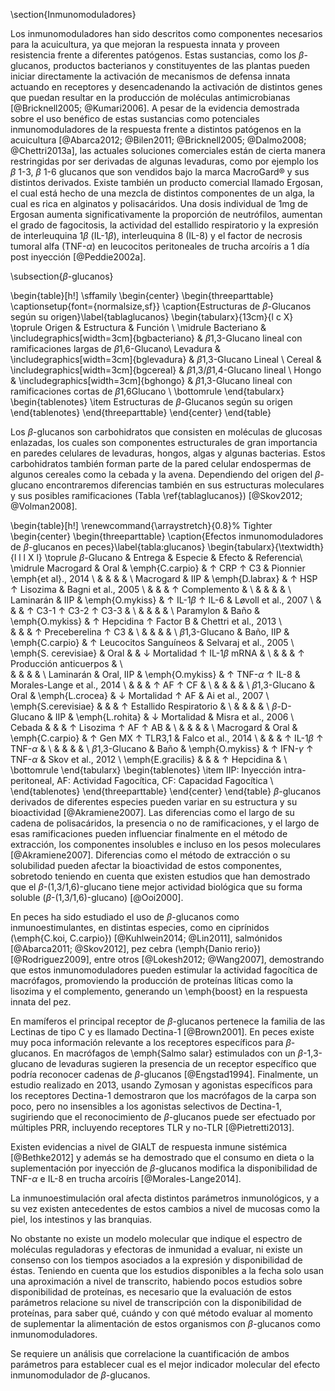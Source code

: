 \section{Inmunomoduladores}

Los inmunomoduladores han sido descritos como componentes necesarios para la acuicultura, ya que mejoran la respuesta innata y proveen resistencia frente a diferentes patógenos. Estas sustancias, como los $\beta$-glucanos, productos bacterianos y constituyentes de las plantas pueden iniciar directamente la activación de mecanismos de defensa innata actuando en receptores y desencadenando la activación de distintos genes que puedan resultar en la producción de moléculas antimicrobianas [@Bricknell2005; @Kumari2006].
A pesar de la evidencia demostrada sobre el uso benéfico de estas sustancias como potenciales inmunomoduladores de la respuesta frente a distintos patógenos en la acuicultura [@Abarca2012; @Bilen2011; @Bricknell2005; @Dalmo2008; @Chettri2013a], las actuales soluciones comerciales están de cierta manera restringidas por ser derivadas de algunas levaduras, como por ejemplo los $\beta$ 1-3, $\beta$ 1-6 glucanos que son vendidos bajo la marca MacroGard® y sus distintos derivados. Existe también un producto comercial llamado Ergosan, el cual está hecho de una mezcla de distintos componentes de un alga, la cual es rica en alginatos y polisacáridos. Una dosis individual de 1mg de Ergosan aumenta significativamente la proporción de neutrófilos, aumentan el grado de fagocitosis, la actividad del estallido respiratorio y la expresión de interleuquina 1$\beta$ (IL-1$\beta$), interleuquina 8 (IL-8) y el factor de necrosis tumoral alfa (TNF-$\alpha$) en leucocitos peritoneales de trucha arcoíris a 1 día post inyección [@Peddie2002a].

\subsection{$\beta$-glucanos}

\begin{table}[h!]
	\sffamily
	\begin{center}
		\begin{threeparttable}
			\captionsetup{font={normalsize,sf}}
			\caption{Estructuras de $\beta$-Glucanos según su origen}\label{tablaglucanos}
			\begin{tabularx}{13cm}{l c X}
				\toprule
				Origen & Estructura & Función \\
				\midrule
				Bacteriano & \includegraphics[width=3cm]{bgbacteriano} & $\beta$1,3-Glucano lineal con ramificaciones largas de $\beta$1,6-Glucano\\
				Levadura & \includegraphics[width=3cm]{bglevadura} & $\beta$1,3-Glucano Lineal \\ 
				Cereal & \includegraphics[width=3cm]{bgcereal} & $\beta$1,3/$\beta$1,4-Glucano lineal \\
				Hongo & \includegraphics[width=3cm]{bghongo} & $\beta$1,3-Glucano lineal con ramificaciones cortas de $\beta$1,6Glucano \\
				\bottomrule
			\end{tabularx}
			\begin{tablenotes}
				\item Estructuras de $\beta$-Glucanos según su origen
			\end{tablenotes}
		\end{threeparttable}
	\end{center}
\end{table}

Los $\beta$-glucanos son carbohidratos que consisten en moléculas de glucosas enlazadas, los cuales son componentes estructurales de gran importancia en paredes celulares de levaduras, hongos, algas y algunas bacterias. Estos carbohidratos también forman parte de la pared celular endospermas de algunos cereales como la cebada y la avena. Dependiendo del origen del $\beta$-glucano encontraremos diferencias también en sus estructuras moleculares y sus posibles ramificaciones (Tabla \ref{tablaglucanos}) [@Skov2012; @Volman2008].

\begin{table}[h!]
	\renewcommand{\arraystretch}{0.8}% Tighter
	\begin{center}
		\begin{threeparttable}
			\caption{Efectos inmunomoduladores de $\beta$-glucanos en peces}\label{tabla:glucanos}
			\begin{tabularx}{\textwidth}{l l l X l}
				\toprule
				$\beta$-Glucano & Entrega & Especie & Efecto & Referencia\\
				\midrule
				Macrogard 						&	Oral 				& \emph{C.carpio}	 			& $\uparrow$ CRP $\uparrow$ C3	 				& Pionnier \emph{et al}., 2014  		\\
				& & & & \\
				Macrogard						&	IIP					& \emph{D.labrax}				& $\uparrow$ HSP $\uparrow$ Lisozima					& Bagni et al., 2005 			\\
												&						&								& $\uparrow$ Complemento			&			  			\\
				& & & & \\
				Laminarán						&	IIP					& \emph{O.mykiss}				& $\uparrow$ IL-1$\beta$ $\uparrow$ IL-6			& Løvoll et al., 2007  		\\
												&						&								& $\uparrow$ C3-1	$\uparrow$ C3-2	$\uparrow$ C3-3			&			  			\\
				& & & & \\
				Paramylon						&	Baño				& \emph{O.mykiss}				& $\uparrow$ Hepcidina 	$\uparrow$ Factor B 			& Chettri et al., 2013 	 	\\	
												&						&								& $\uparrow$ Preceberelina $\uparrow$ C3			&						\\
				& & & & \\
				$\beta$1,3-Glucano				&	Baño, IIP		 	& \emph{C.carpio}				& $\uparrow$ Leucocitos Sanguíneos  & Selvaraj et al., 2005 	 	\\
				\emph{S. cerevisiae}			&	Oral				&								& $\downarrow$ Mortalidad $\uparrow$ IL-1$\beta$ mRNA			& 						\\
												&						&								& $\uparrow$ Producción anticuerpos & 						\\												
				& & & & \\
				Laminarán						&	Oral, IIP			& \emph{O.mykiss}			 	& $\uparrow$ TNF-$\alpha$ $\uparrow$ IL-8 			& Morales-Lange et al., 2014 	\\
												&						&								& $\uparrow$ AF $\uparrow$ CF 					& 						\\
				& & & & \\
				$\beta$1,3-Glucano				&	Oral				& \emph{L.crocea}				& $\downarrow$ Mortalidad $\uparrow$ AF 			& Ai et al., 2007				\\
				\emph{S.cerevisiae}				&						&								& $\uparrow$ Estallido Respiratorio 					& 						\\
				& & & & \\
				$\beta$-D-Glucano				&	IIP					& \emph{L.rohita}				& $\downarrow$ Mortalidad			& Misra et al., 2006 			\\
				Cebada							&						&								& $\uparrow$ Lisozima $\uparrow$ AF $\uparrow$ AB				& 						\\
				& & & & \\
				Macrogard						&	Oral				& \emph{C.carpio}				& $\uparrow$ Gen MX	$\uparrow$ TLR3,1 				& Falco et al., 2014			\\
												&						&								& $\uparrow$ IL-1$\beta$ $\uparrow$ TNF-$\alpha$			& 						\\
				& & & & \\
				$\beta$1,3-Glucano				&	Baño				& \emph{O.mykiss}				& $\uparrow$ IFN-$\gamma$ $\uparrow$ TNF-$\alpha$			& Skov et al., 2012 			\\
				\emph{E.gracilis}				&						&								& $\uparrow$ Hepcidina 			& 						\\
				\bottomrule
			\end{tabularx}
			\begin{tablenotes}
				\item IIP: Inyección intra-peritoneal, AF: Actividad Fagocítica, CF: Capacidad Fagocítica \\
			\end{tablenotes}
		\end{threeparttable}
	\end{center}
\end{table}
$\beta$-glucanos derivados de diferentes especies pueden variar en su estructura y su bioactividad [@Akramiene2007]. Las diferencias como el largo de su cadena de polisacáridos, la presencia o no de ramificaciones, y el largo de esas ramificaciones pueden influenciar finalmente en el método de extracción, los componentes insolubles e incluso en los pesos moleculares [@Akramiene2007]. Diferencias como el método de extracción o su solubilidad pueden afectar la bioactividad de estos componentes, sobretodo teniendo en cuenta que existen estudios que han demostrado que el $\beta$-(1,3/1,6)-glucano tiene mejor actividad biológica que su forma soluble ($\beta$-(1,3/1,6)-glucano) [@Ooi2000].

En peces ha sido estudiado el uso de $\beta$-glucanos como inmunoestimulantes, en distintas especies, como en ciprínidos (\emph{C.koi, C.carpio}) [@Kuhlwein2014; @Lin2011], salmónidos [@Abarca2011; @Skov2012], pez cebra (\emph{Danio rerio}) [@Rodriguez2009], entre otros [@Lokesh2012; @Wang2007], demostrando que estos inmunomoduladores pueden estimular la actividad fagocítica de macrófagos, promoviendo la producción de proteínas líticas  como la lisozima y el complemento, generando un \emph{boost} en la respuesta innata del pez.

En mamíferos el principal receptor de $\beta$-glucanos pertenece la familia de las Lectinas de tipo C y es llamado Dectina-1 [@Brown2001]. En peces existe muy poca información relevante a los receptores específicos para $\beta$-glucanos. En macrófagos de \emph{Salmo salar} estimulados con un $\beta$-1,3-glucano de levaduras sugieren la presencia de un receptor específico que podría reconocer cadenas de $\beta$-glucanos [@Engstad1994]. Finalmente, un estudio realizado en 2013, usando Zymosan y agonistas específicos para los receptores Dectina-1 demostraron que los macrófagos de la carpa son poco, pero no insensibles a los agonistas selectivos de Dectina-1, sugiriendo que el reconocimiento de $\beta$-glucanos puede ser efectuado por múltiples PRR, incluyendo receptores TLR y no-TLR [@Pietretti2013].

Existen evidencias a nivel de GIALT de respuesta inmune sistémica [@Bethke2012] y además se ha demostrado que el consumo en dieta o la suplementación por inyección de $\beta$-glucanos modifica la disponibilidad de TNF-$\alpha$ e IL-8 en trucha arcoíris  [@Morales-Lange2014].

La inmunoestimulación oral afecta distintos parámetros inmunológicos, y a su vez existen antecedentes de estos cambios a nivel de mucosas como la piel, los intestinos y las branquias. 

No obstante no existe un modelo molecular que indique el espectro de moléculas reguladoras y efectoras de inmunidad a evaluar, ni existe un consenso con los tiempos asociados a la expresión y disponibilidad de éstas. Teniendo en cuenta que los estudios disponibles a la fecha solo usan una aproximación a nivel de transcrito, habiendo pocos estudios sobre disponibilidad de proteínas, es necesario que la evaluación de estos parámetros relacione su nivel de transcripción con la disponibilidad de proteínas, para saber qué, cuándo y con qué método evaluar al momento de suplementar la alimentación de estos organismos con $\beta$-glucanos como inmunomoduladores.

Se requiere un análisis que correlacione la cuantificación de ambos parámetros para establecer cual es el mejor indicador molecular del efecto inmunomodulador de $\beta$-glucanos.

